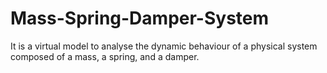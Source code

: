 # Mass-Spring-Damper-System
It is a virtual model to analyse the dynamic behaviour of a physical system composed of a mass, a spring, and a damper.
